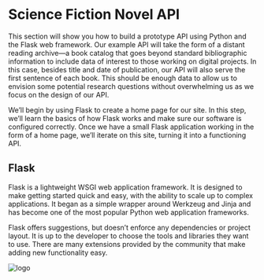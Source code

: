 # Science Fiction Novel API

This section will show you how to build a prototype API using Python and 
the Flask web framework. Our example API will take the form of a distant 
reading archive—a book catalog that goes beyond standard bibliographic 
information to include data of interest to those working on digital projects. 
In this case, besides title and date of publication, our API will also serve 
the first sentence of each book. This should be enough data to allow us 
to envision some potential research questions without overwhelming us as we focus 
on the design of our API.

We’ll begin by using Flask to create a home page for our site. In this step, 
we’ll learn the basics of how Flask works and make sure our software is configured 
correctly. Once we have a small Flask application working in the form of a home page, 
we’ll iterate on this site, turning it into a functioning API.

## Flask

Flask is a lightweight WSGI web application framework. It is designed to make 
getting started quick and easy, with the ability to scale up to complex applications. 
It began as a simple wrapper around Werkzeug and Jinja and has become one of the most 
popular Python web application frameworks.

Flask offers suggestions, but doesn’t enforce any dependencies or project layout. 
It is up to the developer to choose the tools and libraries they want to use. 
There are many extensions provided by the community that make adding new 
functionality easy.

![logo](https://flask.palletsprojects.com/en/2.0.x/_images/flask-logo.png)
